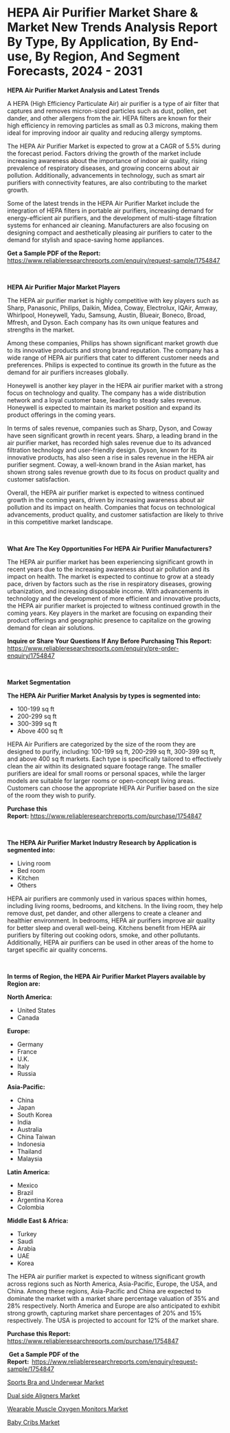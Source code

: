 <p><h1>HEPA Air Purifier Market Share & Market New Trends Analysis Report By Type, By Application, By End-use, By Region, And Segment Forecasts, 2024 - 2031</h1></p><p><strong>HEPA Air Purifier Market Analysis and Latest Trends</strong></p>
<p><p>A HEPA (High Efficiency Particulate Air) air purifier is a type of air filter that captures and removes micron-sized particles such as dust, pollen, pet dander, and other allergens from the air. HEPA filters are known for their high efficiency in removing particles as small as 0.3 microns, making them ideal for improving indoor air quality and reducing allergy symptoms.</p><p>The HEPA Air Purifier Market is expected to grow at a CAGR of 5.5% during the forecast period. Factors driving the growth of the market include increasing awareness about the importance of indoor air quality, rising prevalence of respiratory diseases, and growing concerns about air pollution. Additionally, advancements in technology, such as smart air purifiers with connectivity features, are also contributing to the market growth.</p><p>Some of the latest trends in the HEPA Air Purifier Market include the integration of HEPA filters in portable air purifiers, increasing demand for energy-efficient air purifiers, and the development of multi-stage filtration systems for enhanced air cleaning. Manufacturers are also focusing on designing compact and aesthetically pleasing air purifiers to cater to the demand for stylish and space-saving home appliances.</p></p>
<p><strong>Get a Sample PDF of the Report:&nbsp;</strong> <a href="https://www.reliableresearchreports.com/enquiry/request-sample/1754847">https://www.reliableresearchreports.com/enquiry/request-sample/1754847</a></p>
<p>&nbsp;</p>
<p><strong>HEPA Air Purifier Major Market Players</strong></p>
<p><p>The HEPA air purifier market is highly competitive with key players such as Sharp, Panasonic, Philips, Daikin, Midea, Coway, Electrolux, IQAir, Amway, Whirlpool, Honeywell, Yadu, Samsung, Austin, Blueair, Boneco, Broad, Mfresh, and Dyson. Each company has its own unique features and strengths in the market.</p><p>Among these companies, Philips has shown significant market growth due to its innovative products and strong brand reputation. The company has a wide range of HEPA air purifiers that cater to different customer needs and preferences. Philips is expected to continue its growth in the future as the demand for air purifiers increases globally.</p><p>Honeywell is another key player in the HEPA air purifier market with a strong focus on technology and quality. The company has a wide distribution network and a loyal customer base, leading to steady sales revenue. Honeywell is expected to maintain its market position and expand its product offerings in the coming years.</p><p>In terms of sales revenue, companies such as Sharp, Dyson, and Coway have seen significant growth in recent years. Sharp, a leading brand in the air purifier market, has recorded high sales revenue due to its advanced filtration technology and user-friendly design. Dyson, known for its innovative products, has also seen a rise in sales revenue in the HEPA air purifier segment. Coway, a well-known brand in the Asian market, has shown strong sales revenue growth due to its focus on product quality and customer satisfaction.</p><p>Overall, the HEPA air purifier market is expected to witness continued growth in the coming years, driven by increasing awareness about air pollution and its impact on health. Companies that focus on technological advancements, product quality, and customer satisfaction are likely to thrive in this competitive market landscape.</p></p>
<p>&nbsp;</p>
<p><strong>What Are The Key Opportunities For HEPA Air Purifier Manufacturers?</strong></p>
<p><p>The HEPA air purifier market has been experiencing significant growth in recent years due to the increasing awareness about air pollution and its impact on health. The market is expected to continue to grow at a steady pace, driven by factors such as the rise in respiratory diseases, growing urbanization, and increasing disposable income. With advancements in technology and the development of more efficient and innovative products, the HEPA air purifier market is projected to witness continued growth in the coming years. Key players in the market are focusing on expanding their product offerings and geographic presence to capitalize on the growing demand for clean air solutions.</p></p>
<p><strong>Inquire or Share Your Questions If Any Before Purchasing This Report:</strong> <a href="https://www.reliableresearchreports.com/enquiry/pre-order-enquiry/1754847">https://www.reliableresearchreports.com/enquiry/pre-order-enquiry/1754847</a></p>
<p>&nbsp;</p>
<p><strong>Market Segmentation</strong></p>
<p><strong>The HEPA Air Purifier Market Analysis by types is segmented into:</strong></p>
<p><ul><li>100-199 sq ft</li><li>200-299 sq ft</li><li>300-399 sq ft</li><li>Above 400 sq ft</li></ul></p>
<p><p>HEPA Air Purifiers are categorized by the size of the room they are designed to purify, including: 100-199 sq ft, 200-299 sq ft, 300-399 sq ft, and above 400 sq ft markets. Each type is specifically tailored to effectively clean the air within its designated square footage range. The smaller purifiers are ideal for small rooms or personal spaces, while the larger models are suitable for larger rooms or open-concept living areas. Customers can choose the appropriate HEPA Air Purifier based on the size of the room they wish to purify.</p></p>
<p><strong>Purchase this Report:&nbsp;</strong><a href="https://www.reliableresearchreports.com/purchase/1754847">https://www.reliableresearchreports.com/purchase/1754847</a></p>
<p>&nbsp;</p>
<p><strong>The HEPA Air Purifier Market Industry Research by Application is segmented into:</strong></p>
<p><ul><li>Living room</li><li>Bed room</li><li>Kitchen</li><li>Others</li></ul></p>
<p><p>HEPA air purifiers are commonly used in various spaces within homes, including living rooms, bedrooms, and kitchens. In the living room, they help remove dust, pet dander, and other allergens to create a cleaner and healthier environment. In bedrooms, HEPA air purifiers improve air quality for better sleep and overall well-being. Kitchens benefit from HEPA air purifiers by filtering out cooking odors, smoke, and other pollutants. Additionally, HEPA air purifiers can be used in other areas of the home to target specific air quality concerns.</p></p>
<p>&nbsp;</p>
<p><strong>In terms of Region, the HEPA Air Purifier Market Players available by Region are:</strong></p>
<p>
    <p> <strong> North America: </strong>
        <ul>
            <li>United States</li>
            <li>Canada</li>
        </ul>
        </p> 
    <p> <strong> Europe: </strong>
        <ul>
            <li>Germany</li>
            <li>France</li>
            <li>U.K.</li>
            <li>Italy</li>
            <li>Russia</li>
        </ul>
        </p> 
    <p> <strong> Asia-Pacific: </strong>
        <ul>
            <li>China</li>
            <li>Japan</li>
            <li>South Korea</li>
            <li>India</li>
            <li>Australia</li>
            <li>China Taiwan</li>
            <li>Indonesia</li>
            <li>Thailand</li>
            <li>Malaysia</li>
        </ul>
        </p> 
    <p> <strong> Latin America: </strong>
        <ul>
            <li>Mexico</li>
            <li>Brazil</li>
            <li>Argentina Korea</li>
            <li>Colombia</li>
        </ul>
        </p> 
    <p> <strong> Middle East & Africa: </strong>
        <ul>
            <li>Turkey</li>
            <li>Saudi</li>
            <li>Arabia</li>
            <li>UAE</li>
            <li>Korea</li>
        </ul>
    </p>
    </p>
<p><p>The HEPA air purifier market is expected to witness significant growth across regions such as North America, Asia-Pacific, Europe, the USA, and China. Among these regions, Asia-Pacific and China are expected to dominate the market with a market share percentage valuation of 35% and 28% respectively. North America and Europe are also anticipated to exhibit strong growth, capturing market share percentages of 20% and 15% respectively. The USA is projected to account for 12% of the market share.</p></p>
<p><strong>Purchase this Report: </strong><a href="https://www.reliableresearchreports.com/purchase/1754847">https://www.reliableresearchreports.com/purchase/1754847</a></p>
<p>&nbsp;<strong>Get a Sample PDF of the Report:&nbsp;&nbsp;</strong><a href="https://www.reliableresearchreports.com/enquiry/request-sample/1754847">https://www.reliableresearchreports.com/enquiry/request-sample/1754847</a></p>
<p><strong></strong></p>
<p><p><a href="https://github.com/juniordelafrance/Market-Research-Report-List-2/blob/main/sports-bra-and-underwear-market.md">Sports Bra and Underwear Market</a></p><p><a href="https://issuu.com/reportprime-2/docs/dual-side-aligners-market-size-2030_d9b993f9baf08e">Dual side Aligners Market</a></p><p><a href="https://issuu.com/reportprime-2/docs/wearable-muscle-oxygen-monitors-market-size-2030.p">Wearable Muscle Oxygen Monitors Market</a></p><p><a href="https://github.com/jaidynmorantestelletmjzya/Market-Research-Report-List-1/blob/main/baby-cribs-market.md">Baby Cribs Market</a></p></p>